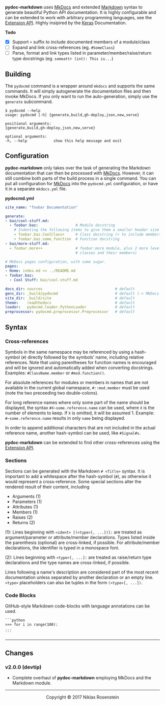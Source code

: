 **pydoc-markdown** uses [MkDocs] and extended [Markdown] syntax to generate
beautiful Python API documentation. It is highly configurable and can be
extended to work with arbitrary programming languages, see the [Extension API].
Highly insipired by the [Keras] Documentation.

  [MkDocs]: www.mkdocs.org/
  [Markdown]: https://pythonhosted.org/Markdown/
  [Extension API]: https://niklasrosenstein.github.io/pydoc-markdown/extensions/loader/
  [Keras]: https://keras.io/

__Todo__

- [x] Support `+` suffix to include documented members of a module/class
- [ ] Expand and link cross-references (eg. `#SomeClass`)
- [ ] Parse, format and link types listed in parameter/member/raise/return type
      docstrings (eg. `someattr (int): This is...`)

## Building

The `pydocmd` command is a wrapper around `mkdocs` and supports the same
commands. It will simply autogenerate the documentation files and then invoke
MkDocs. If you only want to run the auto-generation, simply use the `generate`
subcommand.

    $ pydocmd --help
    usage: pydocmd [-h] {generate,build,gh-deploy,json,new,serve}

    positional arguments:
    {generate,build,gh-deploy,json,new,serve}

    optional arguments:
    -h, --help            show this help message and exit

## Configuration

**pydoc-markdown** only takes over the task of generating the Markdown
documentation that can then be processed with [MkDocs]. However, it can still
combine both parts of the build process in a single command. You can put all
configuration for [MkDocs] into the `pydocmd.yml` configuration, or have
it in a separate `mkdocs.yml` file.

__pydocmd.yml__

```yaml
site_name: "foobar Documentation"

generate:
- baz/cool-stuff.md:
  - foobar.baz:                 # Module docstring
    # Indenting the following items to give them a smaller header size
    - foobar.baz.CoolClass+     # Class docstring (+ to include members)
    - foobar.baz.some_function  # Function docstring
- baz/more-stuff.md:
  - foobar.more++               # foobar.more module, plus 2 more levels (eg.
                                # classes and their members)

# MkDocs pages configuration, with some sugar.
pages:
- Home: index.md << ../README.md
- foobar.baz:
  - Cool Stuff: baz/cool-stuff.md

docs_dir: sources                                 # default
gens_dir: _build/pydocmd                          # default (-> MkDocs docs_dir)
site_dir: _build/site                             # default
theme:    readthedocs                             # default
loader:   pydocmd.loader.PythonLoader             # default
preprocessor: pydocmd.preprocessor.Preprocessor   # default
```

## Syntax

### Cross-references

Symbols in the same namespace may be referenced by using a hash-symbol (`#`)
directly followed by the symbols' name, including relative references. Note that
using parentheses for function names is encouraged and will be ignored and
automatically added when converting docstrings. Examples: `#ClassName.member` or
`#mod.function()`.

For absolute references for modules or members in names that are not available
in the current global namespace, `#::mod.member` must be used (note the two
preceeding two double-colons).

For long reference names where only some part of the name should be displayed,
the syntax `#X~some.reference.name` can be used, where `X` is the number of
elements to keep. If `X` is omitted, it will be assumed 1. Example:
`#~some.reference.name` results in only `name` being displayed.

In order to append additional characters that are not included in the actual
reference name, another hash-symbol can be used, like `#Signal#s`.

**pydoc-markdown** can be extended to find other cross-references using the
[Extension API].

### Sections

Sections can be generated with the Markdown `# <Title>` syntax. It is important
to add a whitespace after the hash-symbol (`#`), as otherwise it would represent
a cross-reference. Some special sections alter the rendered result of their
content, including

- Arguments (1)
- Parameters (1)
- Attributes (1)
- Members (1)
- Raises (2)
- Returns (2)

(1): Lines beginning with `<ident> [(<type>[, ...])]:` are treated as
argument/parameter or attribute/member declarations. Types listed inside the
parenthesis (optional) are cross-linked, if possible. For attribute/member
declarations, the identifier is typed in a monospace font.

(2): Lines beginning with `<type>[, ...]:` are treated as raise/return type
declarations and the type names are cross-linked, if possible.

Lines following a name's description are considered part of the most recent
documentation unless separated by another declaration or an empty line. `<type>`
placeholders can also be tuples in the form `(<type>[, ...])`.

### Code Blocks

GitHub-style Markdown code-blocks with language annotations can be used.

    ```python
    >>> for i in range(100):
    ...
    ```

---

## Changes

### v2.0.0 (devtip)

- Complete overhaul of **pydoc-markdown** employing MkDocs and the Markdown module.

---

<p align="center">Copyright &copy; 2017  Niklas Rosenstein</p>
